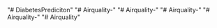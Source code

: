 "# DiabetesPrediciton" 
"# Airquality-" 
"# Airquality-" 
"# Airquality-" 
"# Airquality-" 
"# Airquality" 

